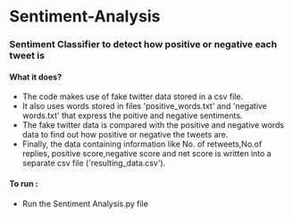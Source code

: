# Sentiment-Analysis
### Sentiment Classifier to detect how positive or negative each tweet is 

#### What it does?
- The code makes use of fake twitter data stored in a csv file.
- It also uses words stored in files 'positive_words.txt' and 'negative words.txt' that express the poitive and negative sentiments.
- The fake twitter data is compared with the positive and negative words data to find out how positive or negative the tweets are.
- Finally, the data containing information like No. of retweets,No.of replies, positive score,negative score and net score is written into a separate csv file ('resulting_data.csv').

####  To run :
- Run the Sentiment Analysis.py file
